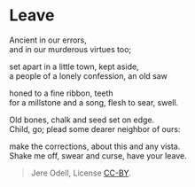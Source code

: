 # Leave

Ancient in our errors,  
and in our murderous virtues too;

set apart in a little town, kept aside,  
a people of a lonely confession, an old saw

honed to a fine ribbon, teeth  
for a millstone and a song, flesh to sear, swell.

Old bones, chalk and seed set on edge.  
Child, go; plead some dearer neighbor of ours:

make the corrections, about this and any vista.  
Shake me off, swear and curse, have your leave.

>Jere Odell, License [CC-BY](https://creativecommons.org/licenses/by/4.0/).